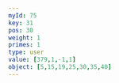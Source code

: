 ```yaml
---
myId: 75
key: 31
pos: 30
weight: 1
primes: 1
type: user
value: [379,1,-1,1]
object: [5,15,19,25,30,35,40]
---
```

